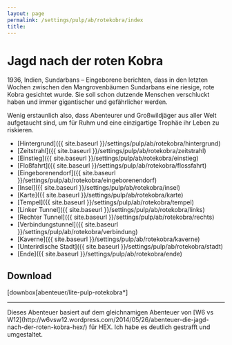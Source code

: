 ```yaml
---
layout: page
permalink: /settings/pulp/ab/rotekobra/index
title: 
---
```


# Jagd nach der roten Kobra

1936, Indien, Sundarbans &ndash; Eingeborene berichten, dass in den letzten Wochen zwischen den Mangrovenbäumen Sundarbans eine riesige, rote Kobra gesichtet wurde. Sie soll schon dutzende Menschen verschluckt haben und immer gigantischer und gefährlicher werden.

Wenig erstaunlich also, dass Abenteurer und Großwildjäger aus aller Welt aufgetaucht sind, um für Ruhm und eine einzigartige Trophäe ihr Leben zu riskieren.

- [Hintergrund]({{ site.baseurl }}/settings/pulp/ab/rotekobra/hintergrund)
- [Zeitstrahl]({{ site.baseurl }}/settings/pulp/ab/rotekobra/zeitstrahl)
- [Einstieg]({{ site.baseurl }}/settings/pulp/ab/rotekobra/einstieg)
- [Floßfahrt]({{ site.baseurl }}/settings/pulp/ab/rotekobra/flossfahrt)
- [Eingeborenendorf]({{ site.baseurl }}/settings/pulp/ab/rotekobra/eingeborenendorf)
- [Insel]({{ site.baseurl }}/settings/pulp/ab/rotekobra/insel)
- [Karte]({{ site.baseurl }}/settings/pulp/ab/rotekobra/karte)
- [Tempel]({{ site.baseurl }}/settings/pulp/ab/rotekobra/tempel)
- [Linker Tunnel]({{ site.baseurl }}/settings/pulp/ab/rotekobra/links)
- [Rechter Tunnel]({{ site.baseurl }}/settings/pulp/ab/rotekobra/rechts)
- [Verbindungstunnel]({{ site.baseurl }}/settings/pulp/ab/rotekobra/verbindung)
- [Kaverne]({{ site.baseurl }}/settings/pulp/ab/rotekobra/kaverne)
- [Unterirdische Stadt]({{ site.baseurl }}/settings/pulp/ab/rotekobra/stadt)
- [Ende]({{ site.baseurl }}/settings/pulp/ab/rotekobra/ende)

## Download

[downbox[abenteuer/lite-pulp-rotekobra*]

<hr/>
Dieses Abenteuer basiert auf dem gleichnamigen Abenteuer von [W6 vs W12](http://w6vsw12.wordpress.com/2014/05/26/abenteuer-die-jagd-nach-der-roten-kobra-hex/) für HEX. Ich habe es deutlich gestrafft und umgestaltet.

